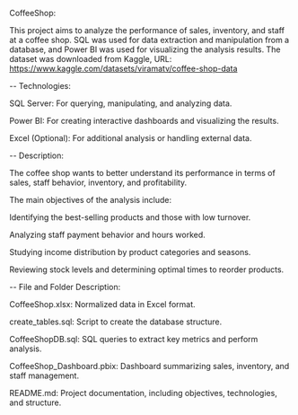 
CoffeeShop:

This project aims to analyze the performance of sales, inventory, and staff at a coffee shop. SQL was used for data extraction and manipulation from a database, and Power BI was used for visualizing the analysis results. The dataset was downloaded from Kaggle, URL: https://www.kaggle.com/datasets/viramatv/coffee-shop-data

-- Technologies:

SQL Server: For querying, manipulating, and analyzing data.

Power BI: For creating interactive dashboards and visualizing the results.

Excel (Optional): For additional analysis or handling external data.

-- Description:

The coffee shop wants to better understand its performance in terms of sales, staff behavior, inventory, and profitability.

The main objectives of the analysis include:

Identifying the best-selling products and those with low turnover.

Analyzing staff payment behavior and hours worked.

Studying income distribution by product categories and seasons.

Reviewing stock levels and determining optimal times to reorder products.


-- File and Folder Description:


CoffeeShop.xlsx: Normalized data in Excel format.

create_tables.sql: Script to create the database structure.

CoffeeShopDB.sql: SQL queries to extract key metrics and perform analysis.

CoffeeShop_Dashboard.pbix: Dashboard summarizing sales, inventory, and staff management.

README.md: Project documentation, including objectives, technologies, and structure.


